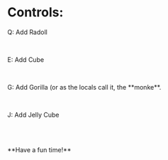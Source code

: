 <h1>Controls:</h1>
<p>Q: Add Radoll</p>
<br>
<p>E: Add Cube</p>
<br>
<p>G: Add Gorilla (or as the locals call it, the **monke**.</p>
<br>
<p>J: Add Jelly Cube</p>
<br>
<br>
<p>**Have a fun time!**</p>
